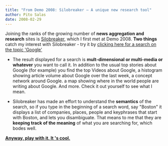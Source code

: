 ```yaml
---
title: "From Demo 2008: Silobreaker – A unique new research tool"
author: Pito Salas
date: 2008-02-29
---
```




Joining the ranks of the growing number of **news aggregation and research**
sites is [Silobreaker](<http://www.silobreaker.com>), which I first met at
Demo 2008. **Two things** catch my interest with Silobreaker - try it by
[clicking here for a search on the topic
'Google'](<http://www.silobreaker.com/Search.aspx?q=google&rd=true>)

  * The result displayed for a search is **mult-dimensional or multi-media or whatever** you want to call it. In addition to the usual top stories about Google (for example) you find the top Videos about Google, a histogram showing article volume about Google over the last week, a concept network around Google. a map showing where in the world people are writing about Google. And more. Check it out yourself to see what I mean.

  * Silobreaker has made an effort to understand the **semantics** of the search, so if you type in the beginning of a search word, say "Boston" it displays a list of companies, places, people and keyphrases that start with Boston, and lets you disambiguate. That means to me that they are **keeping track of the meaning** of what you are searching for, which bodes well.

[**Anyway, play with it. It 's cool.**](<//www.silobreaker.com/>)


